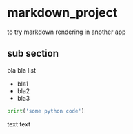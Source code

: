 # markdown_project
to try markdown rendering in another app


## sub section

bla bla list
- bla1
- bla2
- bla3

```python
print('some python code')
```

text text

